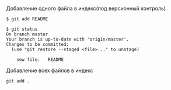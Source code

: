 Добавление одного файла в индекс(под версионный контроль)
```console
$ git add README
```

```console
$ git status
On branch master
Your branch is up-to-date with 'origin/master'.
Changes to be committed:
  (use "git restore --staged <file>..." to unstage)

    new file:   README
```

Добавление всех файлов в индекс 

```console
git add .
```